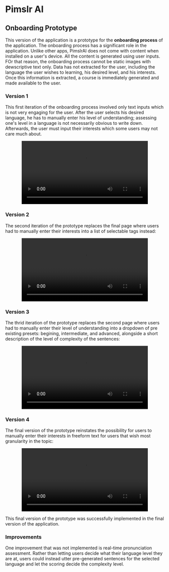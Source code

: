 # Pimslr AI

## Onboarding Prototype

This version of the application is a prototype for the **onboarding process** of the application. The onboarding process has a significant role in the application. Unlike other apps, PimslrAI does not come with content when installed on a user's device. All the content is generated using user inputs. FOr that reason, the onboarding process cannot be static images with dewscriptive text only. Data has not extracted for the user, including the language the user wishes to learning, his desired level, and his interests. Once this information is extracted, a course is immediately generated and made available to the user.

### Version 1

This first iteration of the onboarding process involved only text inputs which is not very engaging for the user. After the user selects his desired language, he has to manually enter his level of understanding; assessing one's level in a language is not necessarily obvious to write down. Afterwards, the user must input their interests which some users may not care much about. 

<div align="center">
  <video src="https://github.com/pimslr-ai/pimslr-ai-app/assets/56337726/6c23c26c-fcdf-4656-8c15-9a55d11d7580" width="400" />
</div>

### Version 2

The second iteration of the prototype replaces the final page where users had to manually enter their interests into a list of selectable tags instead:

<div align="center">
  <video src="https://github.com/pimslr-ai/pimslr-ai-app/assets/56337726/3b7affc7-4cc3-4255-8283-be5fb6814751" width="400" />
</div>

### Version 3

The thrid iteration of the prototype replaces the second page where users had to manually enter their level of understanding into a dropdown of pre existing presets: begining, intermediate, and advanced, alongside a short description of the level of complexity of the sentences:

<div align="center">
  <video src="https://github.com/pimslr-ai/pimslr-ai-app/assets/56337726/3b7affc7-4cc3-4255-8283-be5fb6814751" width="400" />
</div>

### Version 4

The final version of the prototype reinstates the possibility for users to manually enter their interests in freeform text for users that wish most granularity in the topic:

<div align="center">
  <video src="https://github.com/pimslr-ai/pimslr-ai-app/assets/56337726/4239b678-904d-4060-acd6-dae8dd72797c" width="400" />
</div>

This final version of the prototype was successfully implemented in the final version of the application. 

### Improvements

One improvement that was not implemented is real-time pronunciation assessment. Rather than letting users decide what their language level they are at, users could instead utter pre-generated sentences for the selected language and let the scoring decide the complexity level.
